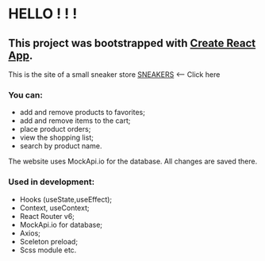 # HELLO ! ! !

## This project was bootstrapped with [Create React App](https://github.com/facebook/create-react-app).

This is the site of a small sneaker store [SNEAKERS](https://vithvo.github.io/Sneakers/) <-- Click here

### You can:
- add and remove products to favorites;
- add and remove items to the cart;
- place product orders;
- view the shopping list;
- search by product name.

The website uses MockApi.io for the database. All changes are saved there.

### Used in development:

- Hooks (useState,useEffect);
- Context, useContext;
- React Router v6;
- MockApi.io for database;
- Axios;
- Sceleton preload;
- Scss module
etc.
